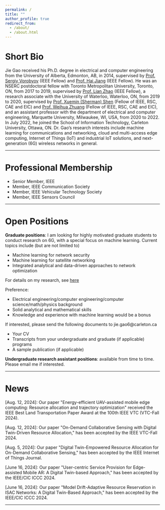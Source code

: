 ```yaml
---
permalink: /
title: ""
author_profile: true
redirect_from: 
  - /about/
  - /about.html
---
```

Short Bio
======
Jie Gao received his Ph.D. degree in electrical and computer engineering from the University of Alberta, Edmonton, AB, in 2014, supervised by [Prof. Sergiy Vorobyov](https://users.aalto.fi/~vorobys1/) (IEEE Fellow) and [Prof. Hai Jiang](https://www.ece.ualberta.ca/~hai1/) (IEEE Fellow). He was an NSERC postdoctoral fellow with Toronto Metropolitan University, Toronto, ON, from 2017 to 2019, supervised by [Prof. Lian Zhao](https://www.ecb.torontomu.ca/~lzhao/) (IEEE Fellow), a research associate with the University of Waterloo, Waterloo, ON, from 2019 to 2020, supervised by [Prof. Xuemin (Sherman) Shen](https://uwaterloo.ca/scholar/sshen) (Fellow of IEEE, RSC, CAE and EIC) and [Prof. Weihua Zhuang](https://uwaterloo.ca/scholar/wzhuang) (Fellow of IEEE, RSC, CAE and EIC), and an assistant professor with the department of electrical and computer engineering, Marquette University, Milwaukee, WI, USA, from 2020 to 2022. In July 2022, he joined the School of Information Technology, Carleton University, Ottawa, ON. Dr. Gao’s research interests include machine learning for communications and networking, cloud and multi-access edge computing, Internet of Things (IoT) and industrial IoT solutions, and next-generation (6G) wireless networks in general. 


<hr> 


Professional Membership
======
<ul style="list-style-type:disc;">
  <li>Senior Member, IEEE</li>
  <li>Member, IEEE Communication Society</li>
  <li>Member, IEEE Vehicular Technology Society</li>
  <li>Member, IEEE Sensors Council</li>
</ul>

<hr> 

Open Positions
======
<strong>Graduate positions</strong>: I am looking for highly motivated graduate students to conduct research on 6G, with a special focus on machine learning. Current topics include (but are not limited to)
<ul style="list-style-type:disc;">
  <li>Machine learning for network security</li>
  <li>Machine learning for satellite networking</li>
  <li>Integrated analytical and data-driven approaches to network optimization</li>
</ul>

For details on my research, see [here](https://drjiegao.github.io//research/) 

Preference: 
<ul style="list-style-type:disc;">
  <li>Electrical engineering/computer engineering/computer science/math/physics background</li>
  <li>Solid analytical and mathematical skills</li>
  <li>Knowledge and experience with machine learning would be a bonus</li>
</ul>
If interested, please send the following documents to jie.gao6@carleton.ca
<ul style="list-style-type:disc;">
  <li>Your CV</li>
  <li>Transcripts from your undergraduate and graduate (if applicable) programs</li>
  <li>A sample publication (if applicable) </li>
</ul>
<strong>Undergraduate research assistant positions</strong>: available from time to time. Please email me if interested. 


<hr> 



News
======
[Aug. 12, 2024]: Our paper "Energy-efficient UAV-assisted mobile edge computing: Resource allocation and trajectory optimization" received the IEEE Best Land Transportation Paper Award at the 100th IEEE VTC (VTC-Fall 2024).

[Aug. 12, 2024]: Our paper "On-Demand Collaborative Sensing with Digital Twin-Driven Resource Allocation," has been accepted by the IEEE VTC-Fall 2024. 

[Aug. 5, 2024]: Our paper "Digital Twin-Empowered Resource Allocation for On-Demand Collaborative Sensing," has been accepted by the IEEE Internet of Things Journal. 

[June 16, 2024]: Our paper "User-centric Service Provision for Edge-assisted Mobile AR: A Digital Twin-based Approach," has been accepted by the IEEE/CIC ICCC 2024. 

[June 16, 2024]: Our paper "Model Drift-Adaptive Resource Reservation in ISAC Networks: A Digital Twin-Based Approach," has been accepted by the IEEE/CIC ICCC 2024. 

<hr> 






